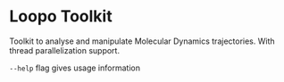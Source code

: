 # Loopo Toolkit

Toolkit to analyse and manipulate Molecular Dynamics trajectories.
With thread parallelization support.

`--help` flag gives usage information
